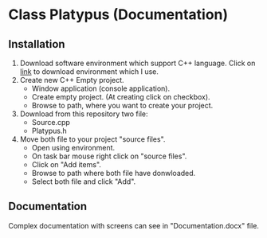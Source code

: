 # Class Platypus (Documentation)
## Installation
1) Download software environment which support C++ language. Click on [link](https://visualstudio.microsoft.com/downloads/) to download environment which I use.
2) Create new C++ Empty project.
  	- Window application (console application).
  	- Create empty project. (At creating click on checkbox).
  	- Browse to path, where you want to create your project.
3) Download from this repository two file:
  	- Source.cpp
  	- Platypus.h
4) Move both file to your project "source files".
  	- Open using environment.
  	- On task bar mouse right click on "source files".
  	- Click on "Add items".
  	- Browse to path where both file have donwloaded.
  	- Select both file and click "Add".

## Documentation
Complex documentation with screens can see in "Documentation.docx" file.
